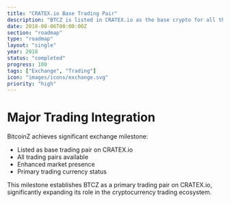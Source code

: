```yaml
---
title: "CRATEX.io Base Trading Pair"
description: "BTCZ is listed in CRATEX.io as the base crypto for all the available pairs"
date: 2018-08-06T00:00:00Z
section: "roadmap"
type: "roadmap"
layout: "single"
year: 2018
status: "completed"
progress: 100
tags: ["Exchange", "Trading"]
icon: "images/icons/exchange.svg"
priority: "high"
---
```


# Major Trading Integration

BitcoinZ achieves significant exchange milestone:
- Listed as base trading pair on CRATEX.io
- All trading pairs available
- Enhanced market presence
- Primary trading currency status

This milestone establishes BTCZ as a primary trading pair on CRATEX.io, significantly expanding its role in the cryptocurrency trading ecosystem.
